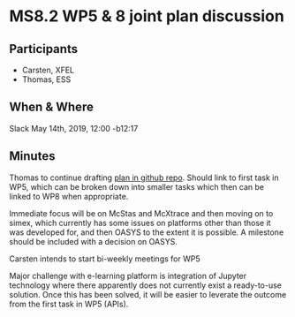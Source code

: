 # MS8.2 WP5 & 8 joint plan discussion

## Participants

* Carsten, XFEL
* Thomas, ESS

## When & Where
Slack May 14th, 2019, 12:00 -b12:17


## Minutes

Thomas to continue drafting 
[plan in github repo](https://github.com/panosc-eu/panosc/blob/master/Work%20Packages/WP8%20User%20Training/WP4-5-8/JointPlans.md).
Should link to first task in WP5, which can be broken down into smaller tasks which then can be linked to WP8 when appropriate. 

Immediate focus will be on McStas and McXtrace and then moving on to simex, which currently has some issues on platforms other 
than those it was developed for, and then OASYS to the extent it is possible. A milestone should be included with a decision on
OASYS.

Carsten intends to start bi-weekly meetings for WP5

Major challenge with e-learning platform is integration of Jupyter technology where there apparently does not currently exist 
a ready-to-use solution. Once this has been solved, it will be easier to leverate the outcome from the first task in WP5 (APIs).

